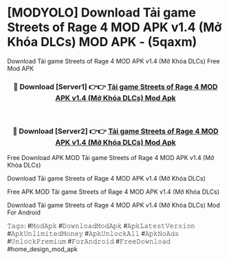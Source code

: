 # [MODYOLO] Download Tải game Streets of Rage 4 MOD APK v1.4 (Mở Khóa DLCs) MOD APK - (5qaxm)
Download Tải game Streets of Rage 4 MOD APK v1.4 (Mở Khóa DLCs) Free Mod APK

<div align="center">
<h3>🔴 Download [Server1] 👉👉 <a href="https://apk-comot.site?title=Tải_game_Streets_of_Rage_4_MOD_APK_v1.4_(Mở_Khóa_DLCs)">Tải game Streets of Rage 4 MOD APK v1.4 (Mở Khóa DLCs) Mod Apk</a></h3><br>

<h3>🔴 Download [Server2] 👉👉 <a href="https://apk-comot.site?title=Tải_game_Streets_of_Rage_4_MOD_APK_v1.4_(Mở_Khóa_DLCs)">Tải game Streets of Rage 4 MOD APK v1.4 (Mở Khóa DLCs) Mod Apk</a></h3>
</div>


Free Download APK MOD Tải game Streets of Rage 4 MOD APK v1.4 (Mở Khóa DLCs)

Download Tải game Streets of Rage 4 MOD APK v1.4 (Mở Khóa DLCs) 

Free APK MOD Tải game Streets of Rage 4 MOD APK v1.4 (Mở Khóa DLCs) 

Download Tải game Streets of Rage 4 MOD APK v1.4 (Mở Khóa DLCs) Mod For Android

𝚃𝚊𝚐𝚜: #𝙼𝚘𝚍𝙰𝚙𝚔 #𝙳𝚘𝚠𝚗𝚕𝚘𝚊𝚍𝙼𝚘𝚍𝙰𝚙𝚔 #𝙰𝚙𝚔𝙻𝚊𝚝𝚎𝚜𝚝𝚅𝚎𝚛𝚜𝚒𝚘𝚗 #𝙰𝚙𝚔𝚄𝚗𝚕𝚒𝚖𝚒𝚝𝚎𝚍𝙼𝚘𝚗𝚎𝚢 #𝙰𝚙𝚔𝚄𝚗𝚕𝚘𝚌𝚔𝙰𝚕𝚕 #𝙰𝚙𝚔𝙽𝚘𝙰𝚍𝚜 #𝚄𝚗𝚕𝚘𝚌𝚔𝙿𝚛𝚎𝚖𝚒𝚞𝚖 #𝙵𝚘𝚛𝙰𝚗𝚍𝚛𝚘𝚒𝚍 #𝙵𝚛𝚎𝚎𝙳𝚘𝚠𝚗𝚕𝚘𝚊𝚍 #home_design_mod_apk